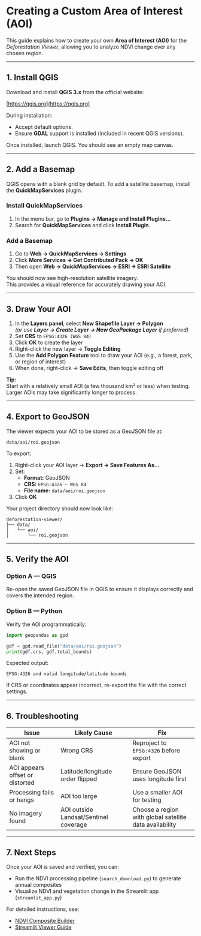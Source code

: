 # Creating a Custom Area of Interest (AOI)

This guide explains how to create your own **Area of Interest (AOI)** for the *Deforestation Viewer*, allowing you to analyze NDVI change over any chosen region.

---

## 1. Install QGIS

Download and install **QGIS 3.x** from the official website:

[https://qgis.org](https://qgis.org)

During installation:
- Accept default options.
- Ensure **GDAL** support is installed (included in recent QGIS versions).

Once installed, launch QGIS. You should see an empty map canvas.

---

## 2. Add a Basemap

QGIS opens with a blank grid by default. To add a satellite basemap, install the **QuickMapServices** plugin.

### Install QuickMapServices

1. In the menu bar, go to **Plugins → Manage and Install Plugins…**  
2. Search for **QuickMapServices** and click **Install Plugin**.

### Add a Basemap

1. Go to **Web → QuickMapServices → Settings**  
2. Click **More Services → Get Contributed Pack → OK**  
3. Then open **Web → QuickMapServices → ESRI → ESRI Satellite**

You should now see high-resolution satellite imagery.  
This provides a visual reference for accurately drawing your AOI.

---

## 3. Draw Your AOI

1. In the **Layers panel**, select **New Shapefile Layer → Polygon**  
   *(or use **Layer → Create Layer → New GeoPackage Layer** if preferred)*  
2. Set **CRS** to `EPSG:4326 (WGS 84)`  
3. Click **OK** to create the layer  
4. Right-click the new layer → **Toggle Editing**  
5. Use the **Add Polygon Feature** tool to draw your AOI (e.g., a forest, park, or region of interest)  
6. When done, right-click → **Save Edits**, then toggle editing off  

**Tip:**  
Start with a relatively small AOI (a few thousand km² or less) when testing.  
Larger AOIs may take significantly longer to process.

---

## 4. Export to GeoJSON

The viewer expects your AOI to be stored as a GeoJSON file at:

```
data/aoi/roi.geojson
```

To export:

1. Right-click your AOI layer → **Export → Save Features As…**  
2. Set:
   - **Format:** GeoJSON  
   - **CRS:** `EPSG:4326 – WGS 84`  
   - **File name:** `data/aoi/roi.geojson`  
3. Click **OK**

Your project directory should now look like:

```
deforestation-viewer/
├── data/
│   └── aoi/
│       └── roi.geojson
```

---

## 5. Verify the AOI

### Option A — QGIS

Re-open the saved GeoJSON file in QGIS to ensure it displays correctly and covers the intended region.

### Option B — Python

Verify the AOI programmatically:

```python
import geopandas as gpd

gdf = gpd.read_file("data/aoi/roi.geojson")
print(gdf.crs, gdf.total_bounds)
```

Expected output:
```
EPSG:4326 and valid longitude/latitude bounds
```

If CRS or coordinates appear incorrect, re-export the file with the correct settings.

---

## 6. Troubleshooting

| Issue | Likely Cause | Fix |
|--------|---------------|------|
| AOI not showing or blank | Wrong CRS | Reproject to `EPSG:4326` before export |
| AOI appears offset or distorted | Latitude/longitude order flipped | Ensure GeoJSON uses longitude first |
| Processing fails or hangs | AOI too large | Use a smaller AOI for testing |
| No imagery found | AOI outside Landsat/Sentinel coverage | Choose a region with global satellite data availability |

---

## 7. Next Steps

Once your AOI is saved and verified, you can:
- Run the NDVI processing pipeline (`search_download.py`) to generate annual composites  
- Visualize NDVI and vegetation change in the Streamlit app (`streamlit_app.py`)

For detailed instructions, see:
- [NDVI Composite Builder](search_download.md)
- [Streamlit Viewer Guide](streamlit_app.md)
